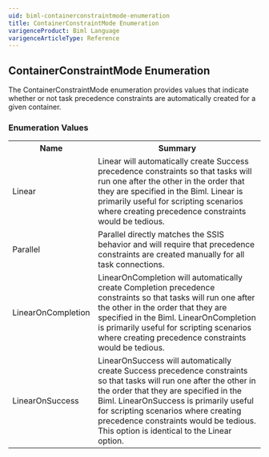 ```yaml
---
uid: biml-containerconstraintmode-enumeration
title: ContainerConstraintMode Enumeration
varigenceProduct: Biml Language
varigenceArticleType: Reference
---
```


## ContainerConstraintMode Enumeration<div class="LanguageSummary"><div class ="SummaryItem">The ContainerConstraintMode enumeration provides values that indicate whether or not task precedence constraints are automatically created for a given container.</div></div><div class="EnumValueGroup">### Enumeration Values<table id="EnumValue" class="MemberList"><tbody><tr><th class="MemberNameColumnHeader">Name</th><th class="MemberSummaryColumnHeader">Summary</th></tr><tr class="cd0"><td class="MemberName">Linear</td><td class="MemberSummary"><div class ="SummaryItem">Linear will automatically create Success precedence constraints so that tasks will run one after the other in the order that they are specified in the Biml.  Linear is primarily useful for scripting scenarios where creating precedence constraints would be tedious.</div> </td></tr><tr class="cd1"><td class="MemberName">Parallel</td><td class="MemberSummary"><div class ="SummaryItem">Parallel directly matches the SSIS behavior and will require that precedence constraints are created manually for all task connections.</div> </td></tr><tr class="cd0"><td class="MemberName">LinearOnCompletion</td><td class="MemberSummary"><div class ="SummaryItem">LinearOnCompletion will automatically create Completion precedence constraints so that tasks will run one after the other in the order that they are specified in the Biml.  LinearOnCompletion is primarily useful for scripting scenarios where creating precedence constraints would be tedious.</div> </td></tr><tr class="cd1"><td class="MemberName">LinearOnSuccess</td><td class="MemberSummary"><div class ="SummaryItem">LinearOnSuccess will automatically create Success precedence constraints so that tasks will run one after the other in the order that they are specified in the Biml.  LinearOnSuccess is primarily useful for scripting scenarios where creating precedence constraints would be tedious. This option is identical to the Linear option.</div> </td></tr></tbody></table></div>
